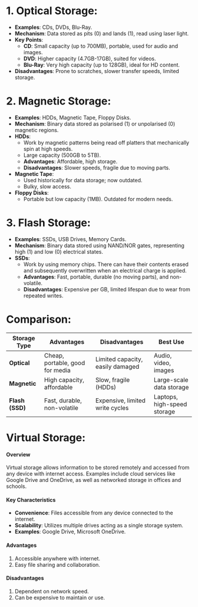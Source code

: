 # 1. Optical Storage:
- **Examples**: CDs, DVDs, Blu-Ray.
- **Mechanism**: Data stored as pits (0) and lands (1), read using laser light.
- **Key Points**:
    - **CD**: Small capacity (up to 700MB), portable, used for audio and images.
    - **DVD**: Higher capacity (4.7GB-17GB), suited for videos.
    - **Blu-Ray**: Very high capacity (up to 128GB), ideal for HD content.
- **Disadvantages**: Prone to scratches, slower transfer speeds, limited storage.
# 2. Magnetic Storage:
- **Examples**: HDDs, Magnetic Tape, Floppy Disks.
- **Mechanism**: Binary data stored as polarised (1) or unpolarised (0) magnetic regions.
- **HDDs**:
	- Work by magnetic patterns being read off platters that mechanically spin at high speeds.
    - Large capacity (500GB to 5TB).
    - **Advantages**: Affordable, high storage.
    - **Disadvantages**: Slower speeds, fragile due to moving parts.
- **Magnetic Tape**:
    - Used historically for data storage; now outdated.
    - Bulky, slow access.
- **Floppy Disks**:
    - Portable but low capacity (1MB). Outdated for modern needs.
# 3. Flash Storage:
- **Examples**: SSDs, USB Drives, Memory Cards.
- **Mechanism**: Binary data stored using NAND/NOR gates, representing high (1) and low (0) electrical states.
- **SSDs**:
	- Work by using memory chips. There can have their contents erased and subsequently overwritten when an electrical charge is applied.
    - **Advantages**: Fast, portable, durable (no moving parts), and non-volatile.
    - **Disadvantages**: Expensive per GB, limited lifespan due to wear from repeated writes.
# Comparison:

|**Storage Type**|**Advantages**|**Disadvantages**|**Best Use**|
|---|---|---|---|
|**Optical**|Cheap, portable, good for media|Limited capacity, easily damaged|Audio, video, images|
|**Magnetic**|High capacity, affordable|Slow, fragile (HDDs)|Large-scale data storage|
|**Flash (SSD)**|Fast, durable, non-volatile|Expensive, limited write cycles|Laptops, high-speed storage|
# Virtual Storage:
#### Overview
Virtual storage allows information to be stored remotely and accessed from any device with internet access. Examples include cloud services like Google Drive and OneDrive, as well as networked storage in offices and schools.
#### Key Characteristics
- **Convenience**: Files accessible from any device connected to the internet.
- **Scalability**: Utilizes multiple drives acting as a single storage system.
- **Examples**: Google Drive, Microsoft OneDrive.
#### Advantages
1. Accessible anywhere with internet.
2. Easy file sharing and collaboration.
#### Disadvantages
1. Dependent on network speed.
2. Can be expensive to maintain or use.